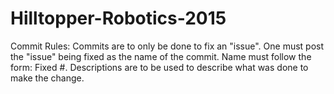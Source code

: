 Hilltopper-Robotics-2015
========================
Commit Rules:
	Commits are to only be done to fix an "issue".
	One must post the "issue" being fixed as the name of the commit.
	Name must follow the form:
		Fixed #<issue number>. <This is what was done>
	Descriptions are to be used to describe what was done to make the change.
